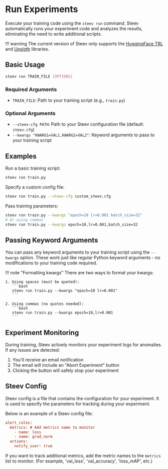 # Run Experiments

Execute your training code using the `steev run` command. Steev automatically runs your experiment code and analyzes the results, eliminating the need to write additional scripts.

!!! warning
    The current version of Steev only supports the [HuggingFace TRL](https://github.com/huggingface/trl) and [Unsloth](https://github.com/unslothai/unsloth) libraries.

## Basic Usage

```bash
steev run TRAIN_FILE [OPTIONS]
```

### Required Arguments

- `TRAIN_FILE`: Path to your training script (e.g., `train.py`)

### Optional Arguments

- `--steev-cfg PATH`: Path to your Steev configuration file (default: `steev.cfg`)
- `--kwargs "KWARG1=VAL1,KWARG2=VAL2"`: Keyword arguments to pass to your training script

## Examples

Run a basic training script:
```bash
steev run train.py
```

Specify a custom config file:
```bash
steev run train.py --steev-cfg custom_steev.cfg
```

Pass training parameters:
```bash
steev run train.py --kwargs "epoch=10 lr=0.001 batch_size=32"
# Or using commas
steev run train.py --kwargs epoch=10,lr=0.001,batch_size=32
```

## Passing Keyword Arguments

You can pass any keyword arguments to your training script using the `--kwargs` option. These work just like regular Python keyword arguments - no modifications to your training code required.

!!! note "Formatting kwargs"
    There are two ways to format your kwargs:

    1. Using spaces (must be quoted):
       ```bash
       steev run train.py --kwargs "epoch=10 lr=0.001"
       ```

    2. Using commas (no quotes needed):
       ```bash
       steev run train.py --kwargs epoch=10,lr=0.001
       ```

## Experiment Monitoring

During training, Steev actively monitors your experiment logs for anomalies. If any issues are detected:

1. You'll receive an email notification
2. The email will include an "Abort Experiment" button
3. Clicking the button will safely stop your experiment

## Steev Config

Steev config is a file that contains the configuration for your experiment. 
It is used to specify the parameters for tracking during your experiment.

Below is an example of a Steev config file:

```cfg
alert_rules:
  metrics: # Add metrics name to monitor
    - name: loss
    - name: grad_norm
  actions:
    notify_user: true
```

If you want to track additional metrics, add the metric names to the `metrics` list to monitor.
(For example, 'val_loss', 'val_accuracy', 'loss_mAP', etc.)
